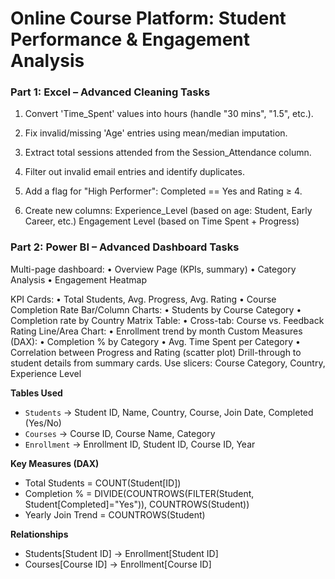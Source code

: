 # Online Course Platform: Student Performance & Engagement Analysis
### Part 1: Excel – Advanced Cleaning Tasks

1.	Convert 'Time_Spent' values into hours (handle "30 mins", "1.5", etc.).
2.	Fix invalid/missing 'Age' entries using mean/median imputation.

3.	Extract total sessions attended from the Session_Attendance column.
4.	Filter out invalid email entries and identify duplicates.
5.	Add a flag for "High Performer": Completed == Yes and Rating ≥ 4.
6.	Create new columns: Experience_Level (based on age: Student, Early Career, etc.) Engagement Level (based on Time Spent + Progress)



### Part 2: Power BI – Advanced Dashboard Tasks
Multi-page dashboard:
•	Overview Page (KPIs, summary)
•	Category Analysis
•	Engagement Heatmap

KPI Cards:
•	Total Students, Avg. Progress, Avg. Rating
•	Course Completion Rate
Bar/Column Charts:
•	Students by Course Category
•	Completion rate by Country
Matrix Table:
•	Cross-tab: Course vs. Feedback Rating
Line/Area Chart:
•	Enrollment trend by month
 Custom Measures (DAX):
•	Completion % by Category
•	Avg. Time Spent per Category
•	Correlation between Progress and Rating (scatter plot)
Drill-through to student details from summary cards.
Use slicers: Course Category, Country, Experience Level

**Tables Used**
- `Students` → Student ID, Name, Country, Course, Join Date, Completed (Yes/No)
- `Courses` → Course ID, Course Name, Category
- `Enrollment` → Enrollment ID, Student ID, Course ID, Year

**Key Measures (DAX)**
- Total Students = COUNT(Student[ID])
- Completion % = DIVIDE(COUNTROWS(FILTER(Student, Student[Completed]="Yes")), COUNTROWS(Student))
- Yearly Join Trend = COUNTROWS(Student)

**Relationships**
- Students[Student ID] → Enrollment[Student ID]
- Courses[Course ID] → Enrollment[Course ID]

